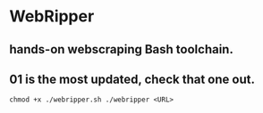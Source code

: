 # WebRipper
## hands-on webscraping Bash toolchain.

## 01 is the most updated, check that one out.
``
chmod +x ./webripper.sh
./webripper <URL>
``
